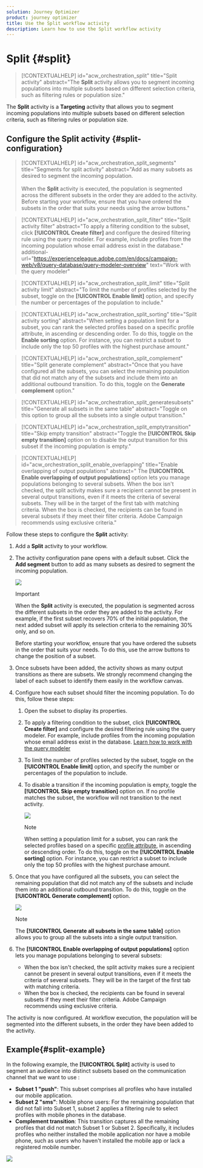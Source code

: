 ```yaml
---
solution: Journey Optimizer
product: journey optimizer
title: Use the Split workflow activity
description: Learn how to use the Split workflow activity
---
```

# Split {#split}

>[!CONTEXTUALHELP]
>id="acw_orchestration_split"
>title="Split activity"
>abstract="The **Split** activity allows you to segment incoming populations into multiple subsets based on different selection criteria, such as filtering rules or population size."

The **Split** activity is a **Targeting** activity that allows you to segment incoming populations into multiple subsets based on different selection criteria, such as filtering rules or population size.

## Configure the Split activity {#split-configuration}

>[!CONTEXTUALHELP]
>id="acw_orchestration_split_segments"
>title="Segments for split activity"
>abstract="Add as many subsets as desired to segment the incoming population.<br/></br>When the **Split** activity is executed, the population is segmented across the different subsets in the order they are added to the activity. Before starting your workflow, ensure that you have ordered the subsets in the order that suits your needs using the arrow buttons." 

>[!CONTEXTUALHELP]
>id="acw_orchestration_split_filter"
>title="Split activity filter"
>abstract="To apply a filtering condition to the subset, click **[!UICONTROL Create filter]** and configure the desired filtering rule using the query modeler. For example, include profiles from the incoming population whose email address exist in the database."
>additional-url="https://experienceleague.adobe.com/en/docs/campaign-web/v8/query-database/query-modeler-overview" text="Work with the query modeler"

>[!CONTEXTUALHELP]
>id="acw_orchestration_split_limit"
>title="Split activity limit"
>abstract="To limit the number of profiles selected by the subset, toggle on the **[!UICONTROL Enable limit]** option, and specify the number or percentages of the population to include."

>[!CONTEXTUALHELP]
>id="acw_orchestration_split_sorting"
>title="Split activity sorting"
>abstract="When setting a population limit for a subset, you can rank the selected profiles based on a specific profile attribute, in ascending or descending order. To do this, toggle on the **Enable sorting** option. For instance, you can restrict a subset to include only the top 50 profiles with the highest purchase amount."

>[!CONTEXTUALHELP]
>id="acw_orchestration_split_complement"
>title="Split generate complement"
>abstract="Once that you have configured all the subsets, you can select the remaining population that did not match any of the subsets and include them into an additional outbound transition. To do this, toggle on the **Generate complement** option." 

>[!CONTEXTUALHELP]
>id="acw_orchestration_split_generatesubsets"
>title="Generate all subsets in the same table"
>abstract="Toggle on this option to group all the subsets into a single output transition."

>[!CONTEXTUALHELP]
>id="acw_orchestration_split_emptytransition"
>title="Skip empty transition"
>abstract="Toggle the **[!UICONTROL Skip empty transition]** option on to disable the output transition for this subset if the incoming population is empty."

>[!CONTEXTUALHELP]
>id="acw_orchestration_split_enable_overlapping"
>title="Enable overlapping of output populations"
>abstract=" The **[!UICONTROL Enable overlapping of output populations]** option lets you manage populations belonging to several subsets. When the box isn't checked, the split activity makes sure a recipient cannot be present in several output transitions, even if it meets the criteria of several subsets. They will be in the target of the first tab with matching criteria. When the box is checked, the recipients can be found in several subsets if they meet their filter criteria. Adobe Campaign recommends using exclusive criteria."

Follow these steps to configure the **Split** activity:

1. Add a **Split** activity to your workflow.

1. The activity configuration pane opens with a default subset. Click the **Add segment** button to add as many subsets as desired to segment the incoming population.

    ![](../assets/workflow-split.png)

    >[!IMPORTANT]
    >
    >When the **Split** activity is executed, the population is segmented across the different subsets in the order they are added to the activity. For example, if the first subset recovers 70% of the initial population, the next added subset will apply its selection criteria to the remaining 30% only, and so on.
    >
    >Before starting your workflow, ensure that you have ordered the subsets in the order that suits your needs. To do this, use the arrow buttons to change the position of a subset.

1. Once subsets have been added, the activity shows as many output transitions as there are subsets. We strongly recommend changing the label of each subset to identify them easily in the workflow canvas. 

1. Configure how each subset should filter the incoming population. To do this, follow these steps:

    1. Open the subset to display its properties.

    1. To apply a filtering condition to the subset, click **[!UICONTROL Create filter]** and configure the desired filtering rule using the query modeler. For example, include profiles from the incoming population whose email address exist in the database. [Learn how to work with the query modeler](../../query/query-modeler-overview.md)

    1. To limit the number of profiles selected by the subset, toggle on the **[!UICONTROL Enable limit]** option, and specify the number or percentages of the population to include.

    1. To disable a transition if the incoming population is empty, toggle the **[!UICONTROL Skip empty transition]** option on. If no profile matches the subset, the workflow will not transition to the next activity.

        ![](../assets/workflow-split-subset.png)

    
        >[!NOTE]
        >
        >When setting a population limit for a subset, you can rank the selected profiles based on a specific [profile attribute](../../get-started/attributes.md), in ascending or descending order. To do this, toggle on the **[!UICONTROL Enable sorting]** option. For instance, you can restrict a subset to include only the top 50 profiles with the highest purchase amount.

1. Once that you have configured all the subsets, you can select the remaining population that did not match any of the subsets and include them into an additional outbound transition. To do this, toggle on the **[!UICONTROL Generate complement]** option.

    ![](../assets/workflow-split-complement.png)

    >[!NOTE]
    >
    >The **[!UICONTROL Generate all subsets in the same table]** option allows you to group all the subsets into a single output transition.

1. The **[!UICONTROL Enable overlapping of output populations]** option lets you manage populations belonging to several subsets:

    * When the box isn't checked, the split activity makes sure a recipient cannot be present in several output transitions, even if it meets the criteria of several subsets. They will be in the target of the first tab with matching criteria.
    * When the box is checked, the recipients can be found in several subsets if they meet their filter criteria. Adobe Campaign recommends using exclusive criteria.

The activity is now configured. At workflow execution, the population will be segmented into the different subsets, in the order they have been added to the activity.

## Example{#split-example}

In the following example, the **[!UICONTROL Split]** activity is used to segment an audience into distinct subsets based on the communication channel that we want to use :

* **Subset 1 "push"**: This subset comprises all profiles who have installed our mobile application.
* **Subset 2 "sms"**: Mobile phone users: For the remaining population that did not fall into Subset 1, subset 2 applies a filtering rule to select profiles with mobile phones in the database.
* **Complement transition**: This transition captures all the remaining profiles that did not match Subset 1 or Subset 2. Specifically, it includes profiles who neither installed the mobile application nor have a mobile phone, such as users who haven't installed the mobile app or lack a registered mobile number.

![](../assets/workflow-split-example.png)
